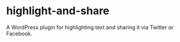 highlight-and-share
===================

A WordPress plugin for highlighting text and sharing it via Twitter or Facebook.
